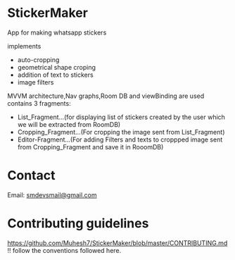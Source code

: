 # StickerMaker
App for making whatsapp stickers

implements<br />
* auto-cropping<br />
* geometrical shape croping<br />
* addition of text to stickers<br />
* image filters

MVVM architecture,Nav graphs,Room DB and viewBinding are used<br/>
contains 3 fragments:<br />
* List_Fragment...(for displaying list of stickers created by the user which we will be extracted from RoomDB) <br />
* Cropping_Fragment...(For cropping the image sent from List_Fragment) <br />
* Editor-Fragment...(For adding Filters and texts to croppped image sent from Cropping_Fragment and save it in RooomDB)

# Contact
Email: smdevsmail@gmail.com

# Contributing guidelines
https://github.com/Muhesh7/StickerMaker/blob/master/CONTRIBUTING.md </b>
!! follow the conventions followed here.
